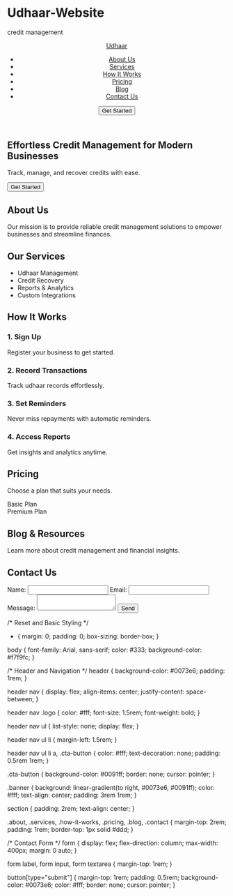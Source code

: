 # Udhaar-Website
credit management 
<!DOCTYPE html>
<html lang="en">
<head>
    <meta charset="UTF-8">
    <meta name="viewport" content="width=device-width, initial-scale=1.0">
    <title>Udhaar Management Company</title>
    <link rel="stylesheet" href="css/styles.css">
</head>
<body>
    <!-- Header and Navigation -->
    <header>
        <nav>
            <a href="#" class="logo">Udhaar</a>
            <ul>
                <li><a href="#about">About Us</a></li>
                <li><a href="#services">Services</a></li>
                <li><a href="#how-it-works">How It Works</a></li>
                <li><a href="#pricing">Pricing</a></li>
                <li><a href="#blog">Blog</a></li>
                <li><a href="#contact">Contact Us</a></li>
            </ul>
            <button class="cta-button">Get Started</button>
        </nav>
    </header>

   <!-- Main Banner -->
<section class="banner">
    <h1>Effortless Credit Management for Modern Businesses</h1>
    <p>Track, manage, and recover credits with ease.</p>
    <button class="cta-button">Get Started</button>
</section>

<!-- About Us Section -->
<section id="about" class="about">
    <h2>About Us</h2>
    <p>Our mission is to provide reliable credit management solutions to empower businesses and streamline finances.</p>
</section>

<!-- Services Section -->
<section id="services" class="services">
    <h2>Our Services</h2>
    <ul>
        <li>Udhaar Management</li>
        <li>Credit Recovery</li>
        <li>Reports & Analytics</li>
        <li>Custom Integrations</li>
    </ul>
</section>

<!-- How It Works Section -->
<section id="how-it-works" class="how-it-works">
    <h2>How It Works</h2>
    <div class="steps">
        <div class="step"><h3>1. Sign Up</h3><p>Register your business to get started.</p></div>
        <div class="step"><h3>2. Record Transactions</h3><p>Track udhaar records effortlessly.</p></div>
        <div class="step"><h3>3. Set Reminders</h3><p>Never miss repayments with automatic reminders.</p></div>
        <div class="step"><h3>4. Access Reports</h3><p>Get insights and analytics anytime.</p></div>
    </div>
</section>

<!-- Pricing Section -->
<section id="pricing" class="pricing">
    <h2>Pricing</h2>
    <p>Choose a plan that suits your needs.</p>
    <!-- Sample pricing tiers -->
    <div class="pricing-tiers">
        <div class="tier">Basic Plan</div>
        <div class="tier">Premium Plan</div>
    </div>
</section>

<!-- Blog Section -->
<section id="blog" class="blog">
    <h2>Blog & Resources</h2>
    <p>Learn more about credit management and financial insights.</p>
</section>

<!-- Contact Section -->
<section id="contact" class="contact">
    <h2>Contact Us</h2>
    <form>
        <label for="name">Name:</label>
        <input type="text" id="name" name="name" required>
        <label for="email">Email:</label>
        <input type="email" id="email" name="email" required>
        <label for="message">Message:</label>
        <textarea id="message" name="message" required></textarea>
        <button type="submit">Send</button>
    </form>
</section>


<script src="js/script.js"></script> 
/* Reset and Basic Styling */
* {
    margin: 0;
    padding: 0;
    box-sizing: border-box;
}

body {
    font-family: Arial, sans-serif;
    color: #333;
    background-color: #f7f9fc;
}

/* Header and Navigation */
header {
    background-color: #0073e6;
    padding: 1rem;
}

header nav {
    display: flex;
    align-items: center;
    justify-content: space-between;
}

header nav .logo {
    color: #fff;
    font-size: 1.5rem;
    font-weight: bold;
}

header nav ul {
    list-style: none;
    display: flex;
}

header nav ul li {
    margin-left: 1.5rem;
}

header nav ul li a, .cta-button {
    color: #fff;
    text-decoration: none;
    padding: 0.5rem 1rem;
}

.cta-button {
    background-color: #0091ff;
    border: none;
    cursor: pointer;
}

.banner {
    background: linear-gradient(to right, #0073e6, #0091ff);
    color: #fff;
    text-align: center;
    padding: 3rem 1rem;
}

section {
    padding: 2rem;
    text-align: center;
}

.about, .services, .how-it-works, .pricing, .blog, .contact {
    margin-top: 2rem;
    padding: 1rem;
    border-top: 1px solid #ddd;
}

/* Contact Form */
form {
    display: flex;
    flex-direction: column;
    max-width: 400px;
    margin: 0 auto;
}

form label, form input, form textarea {
    margin-top: 1rem;
}

button[type="submit"] {
    margin-top: 1rem;
    padding: 0.5rem;
    background-color: #0073e6;
    color: #fff;
    border: none;
    cursor: pointer;
}
